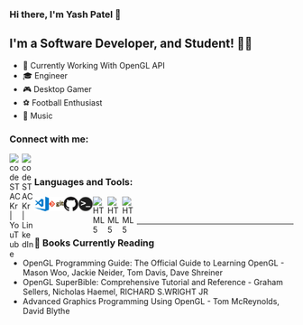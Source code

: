 ### Hi there, I'm Yash Patel 👋

## I'm a Software Developer, and Student! 🧑‍🎓

- 🎯 Currently Working With OpenGL API 
- 🎓 Engineer
- 🎮 Desktop Gamer
- ⚽ Football Enthusiast
- 🎵 Music

### Connect with me:

[<img align="left" alt="codeSTACKr | YouTube" width="22px" src="https://cdn.jsdelivr.net/npm/simple-icons@v3/icons/youtube.svg" />][youtube]
[<img align="left" alt="codeSTACKr | LinkedIn" width="22px" src="https://cdn.jsdelivr.net/npm/simple-icons@v3/icons/linkedin.svg" />][linkedin]

<br />

### Languages and Tools:

[<img align="left" alt="Visual Studio Code" width="26px" src="https://raw.githubusercontent.com/github/explore/80688e429a7d4ef2fca1e82350fe8e3517d3494d/topics/visual-studio-code/visual-studio-code.png" />][none]
[<img align="left" alt="Git" width="26px" src="https://raw.githubusercontent.com/github/explore/80688e429a7d4ef2fca1e82350fe8e3517d3494d/topics/git/git.png" />][none]
[<img align="left" alt="GitHub" width="26px" src="https://raw.githubusercontent.com/github/explore/78df643247d429f6cc873026c0622819ad797942/topics/github/github.png" />][none]
[<img align="left" alt="HTML5" width="26px" src="https://raw.githubusercontent.com/github/explore/80688e429a7d4ef2fca1e82350fe8e3517d3494d/topics/terminal/terminal.png" />][none]
[<img align="left" alt="HTML5" width="26px" src="https://api.iconify.design/logos:c.svg" />][none]
[<img align="left" alt="HTML5" width="26px" src="https://api.iconify.design/logos:c-plusplus.svg" />][none]
[<img align="left" alt="HTML5" width="26px" src="https://api.iconify.design/logos:visual-studio.svg" />][none]
<br />
<br />

---

### 📘 Books Currently Reading
<!-- BOOK-LIST:START -->
- OpenGL Programming Guide: The Official Guide to Learning OpenGL - Mason Woo, Jackie Neider, Tom Davis, Dave Shreiner
- OpenGL SuperBible: Comprehensive Tutorial and Reference - Graham Sellers, Nicholas Haemel, RICHARD S.WRIGHT JR
- Advanced Graphics Programming Using OpenGL - Tom McReynolds, David Blythe
<!-- BOOK-LIST:END -->


[youtube]: https://youtube.com/codeSTACKr
[linkedin]: https://linkedin.com/in/codeSTACKr
[none]: ""

